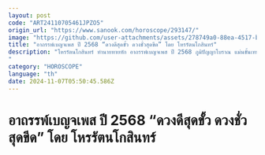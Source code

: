 ```yaml
---
layout: post
code: "ART24110705461JPZO5"
origin_url: "https://www.sanook.com/horoscope/293147/"
image: "https://github.com/user-attachments/assets/278749a0-88ea-4517-b0c9-e9ee3111cd5b"
title: "อาถรรพ์เบญจเพส ปี 2568 “ดวงดีสุดขั้ว ดวงชั่วสุดขีด” โดย โหรรัตนโกสินทร์"
description: "โหรรัตนโกสินทร์ ทำนายทายทัก อาถรรพ์เบญจเพส ปี 2568 ภูมิปัญญาโบราณ แม่นขั้นเทพ “ดวงดีสุดขั้ว ดวงชั่วสุดขีด”  
"
category: "HOROSCOPE"
language: "th"
date: 2024-11-07T05:50:45.586Z
---
```


# อาถรรพ์เบญจเพส ปี 2568 “ดวงดีสุดขั้ว ดวงชั่วสุดขีด” โดย โหรรัตนโกสินทร์